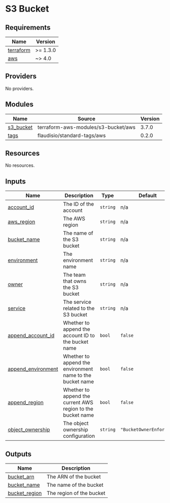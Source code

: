 # S3 Bucket

<!-- BEGINNING OF PRE-COMMIT-TERRAFORM DOCS HOOK -->
## Requirements

| Name | Version |
|------|---------|
| <a name="requirement_terraform"></a> [terraform](#requirement\_terraform) | >= 1.3.0 |
| <a name="requirement_aws"></a> [aws](#requirement\_aws) | ~> 4.0 |

## Providers

No providers.

## Modules

| Name | Source | Version |
|------|--------|---------|
| <a name="module_s3_bucket"></a> [s3\_bucket](#module\_s3\_bucket) | terraform-aws-modules/s3-bucket/aws | 3.7.0 |
| <a name="module_tags"></a> [tags](#module\_tags) | flaudisio/standard-tags/aws | 0.2.0 |

## Resources

No resources.

## Inputs

| Name | Description | Type | Default | Required |
|------|-------------|------|---------|:--------:|
| <a name="input_account_id"></a> [account\_id](#input\_account\_id) | The ID of the account | `string` | n/a | yes |
| <a name="input_aws_region"></a> [aws\_region](#input\_aws\_region) | The AWS region | `string` | n/a | yes |
| <a name="input_bucket_name"></a> [bucket\_name](#input\_bucket\_name) | The name of the S3 bucket | `string` | n/a | yes |
| <a name="input_environment"></a> [environment](#input\_environment) | The environment name | `string` | n/a | yes |
| <a name="input_owner"></a> [owner](#input\_owner) | The team that owns the S3 bucket | `string` | n/a | yes |
| <a name="input_service"></a> [service](#input\_service) | The service related to the S3 bucket | `string` | n/a | yes |
| <a name="input_append_account_id"></a> [append\_account\_id](#input\_append\_account\_id) | Whether to append the account ID to the bucket name | `bool` | `false` | no |
| <a name="input_append_environment"></a> [append\_environment](#input\_append\_environment) | Whether to append the environment name to the bucket name | `bool` | `false` | no |
| <a name="input_append_region"></a> [append\_region](#input\_append\_region) | Whether to append the current AWS region to the bucket name | `bool` | `false` | no |
| <a name="input_object_ownership"></a> [object\_ownership](#input\_object\_ownership) | The object ownership configuration | `string` | `"BucketOwnerEnforced"` | no |

## Outputs

| Name | Description |
|------|-------------|
| <a name="output_bucket_arn"></a> [bucket\_arn](#output\_bucket\_arn) | The ARN of the bucket |
| <a name="output_bucket_name"></a> [bucket\_name](#output\_bucket\_name) | The name of the bucket |
| <a name="output_bucket_region"></a> [bucket\_region](#output\_bucket\_region) | The region of the bucket |
<!-- END OF PRE-COMMIT-TERRAFORM DOCS HOOK -->
